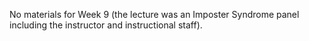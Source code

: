 No materials for Week 9 (the lecture was an Imposter Syndrome panel including the instructor and instructional staff).
